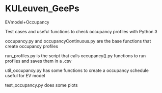 # KULeuven_GeePs
EVmodel+Occupancy


Test cases and useful functions to check occupancy profiles with Python 3

occupancy.py and occupancyContinuous.py are the base functions that create occupancy profiles

run_profiles.py is the script that calls occupancy().py functions to run profiles and saves them in a .csv

util_occupancy.py has some functions to create a occupancy schedule useful for EV model

test_occupancy.py does some plots


